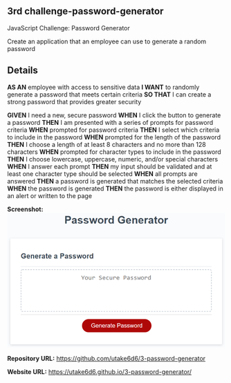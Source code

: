 ## 3rd challenge-password-generator
  
JavaScript Challenge: Password Generator

Create an application that an employee can use to generate a random password

## Details


**AS AN** employee with access to sensitive data
**I WANT** to randomly generate a password that meets certain criteria
**SO THAT** I can create a strong password that provides greater security


**GIVEN** I need a new, secure password
**WHEN** I click the button to generate a password
**THEN** I am presented with a series of prompts for password criteria
**WHEN** prompted for password criteria
**THEN** I select which criteria to include in the password
**WHEN** prompted for the length of the password
**THEN** I choose a length of at least 8 characters and no more than 128 characters
**WHEN** prompted for character types to include in the password
**THEN** I choose lowercase, uppercase, numeric, and/or special characters
**WHEN** I answer each prompt
**THEN** my input should be validated and at least one character type should be selected
**WHEN** all prompts are answered
**THEN** a password is generated that matches the selected criteria
**WHEN** the password is generated
**THEN** the password is either displayed in an alert or written to the page


**Screenshot:** ![picture](https://github.com/utake6d6/3-password-generator/blob/master/Develop/calcpic.png)

**Repository URL:** https://github.com/utake6d6/3-password-generator

**Website URL:** https://utake6d6.github.io/3-password-generator/
